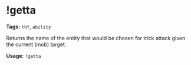 # !getta

**Tags:** `thf`, `ability`

Returns the name of the entity that would be chosen for trick attack given the current (mob) target.

**Usage**: `!getta`
